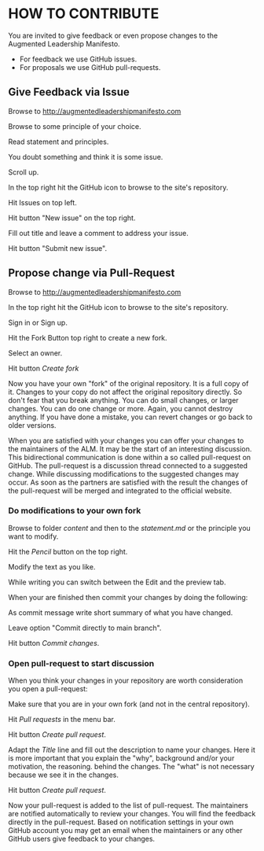 # HOW TO CONTRIBUTE

You are invited to give feedback or even propose changes to the Augmented Leadership Manifesto.

- For feedback we use GitHub issues.
- For proposals we use GitHub pull-requests.


## Give Feedback via Issue

Browse to http://augmentedleadershipmanifesto.com

Browse to some principle of your choice.

Read statement and principles.

You doubt something and think it is some issue.

Scroll up.

In the top right hit the GitHub icon to browse to the site's repository.

Hit Issues on top left.

Hit button "New issue" on the top right.

Fill out title and leave a comment to address your issue.

Hit button "Submit new issue".


## Propose change via Pull-Request

Browse to http://augmentedleadershipmanifesto.com

In the top right hit the GitHub icon to browse to the site's repository.

Sign in or Sign up.

Hit the Fork Button top right to create a new fork.

Select an owner.

Hit button *Create fork*

Now you have your own "fork" of the original repository. It is a full copy of it. Changes to your copy do not affect the original repository directly. So don't fear that you break anything. You can do small changes, or larger changes. You can do one change or more. Again, you cannot destroy anything. If you have done a mistake, you can revert changes or go back to older versions.

When you are satisfied with your changes you can offer your changes to the maintainers of the ALM. It may be the start of an interesting discussion. This bidirectional communication is done within a so called pull-request on GitHub. The pull-request is a discussion thread connected to a suggested change. While discussing modifications to the suggested changes may occur. As soon as the partners are satisfied with the result the changes of the pull-request will be merged and integrated to the official website.


### Do modifications to your own fork

Browse to folder *content* and then to the *statement.md* or the principle you want to modify.

Hit the *Pencil* button on the top right.

Modify the text as you like.

While writing you can switch between the Edit and the preview tab.

When your are finished then commit your changes by doing the following:

As commit message write short summary of what you have changed.

Leave option "Commit directly to main branch".

Hit button *Commit changes*.


### Open pull-request to start discussion

When you think your changes in your repository are worth consideration you open a pull-request:

Make sure that you are in your own fork (and not in the central repository).

Hit *Pull requests* in the menu bar.

Hit button *Create pull request*.

Adapt the *Title* line and fill out the description to name your changes. Here it is more important that you explain the "why", background and/or your motivation, the reasoning. behind the changes. The "what" is not necessary because we see it in the changes.

Hit button *Create pull request*.

Now your pull-request is added to the list of pull-request. The maintainers are notified automatically to review your changes. You will find the feedback directly in the pull-request. Based on notification settings in your own GitHub account you may get an email when the maintainers or any other GitHub users give feedback to your changes.

